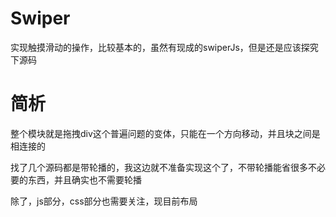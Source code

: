 # Swiper
实现触摸滑动的操作，比较基本的，虽然有现成的swiperJs，但是还是应该探究下源码

# 简析
整个模块就是拖拽div这个普遍问题的变体，只能在一个方向移动，并且块之间是相连接的

找了几个源码都是带轮播的，我这边就不准备实现这个了，不带轮播能省很多不必要的东西，并且确实也不需要轮播

除了，js部分，css部分也需要关注，现目前布局
